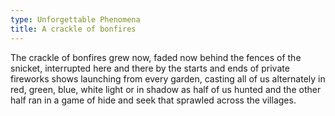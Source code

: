 ```yaml
---
type: Unforgettable Phenomena
title: A crackle of bonfires
---
```


The crackle of bonfires grew now, faded now behind the fences of the snicket, interrupted here and there by the starts and ends of private fireworks shows launching from every garden, casting all of us alternately in red, green, blue, white light or in shadow as half of us hunted and the other half ran in a game of hide and seek that sprawled across the villages.
